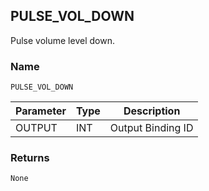 ## PULSE\_VOL\_DOWN

Pulse volume level down.


### Name

`PULSE_VOL_DOWN`


| Parameter | Type | Description       |
| --------- | ---- | ----------------- |
| OUTPUT    | INT  | Output Binding ID |


### Returns

`None`
